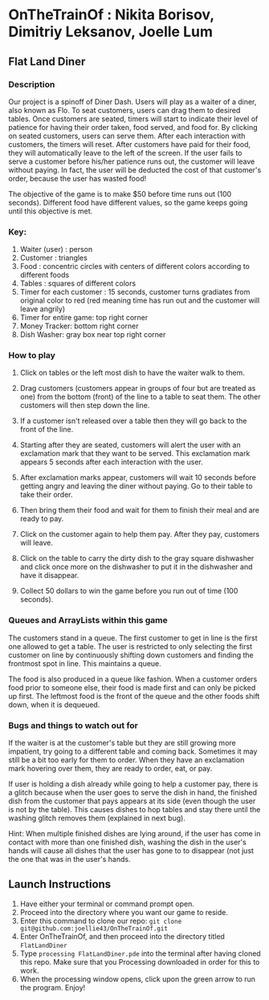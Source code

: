 # OnTheTrainOf : Nikita Borisov, Dimitriy Leksanov, Joelle Lum
## Flat Land Diner
### Description
Our project is a spinoff of Diner Dash. Users will play as a waiter of a diner, also known as Flo. To seat customers, users can drag them to desired tables. Once customers are seated, timers will start to indicate their level of patience for having their order taken, food served, and food for. By clicking on seated customers, users can serve them. After each interaction with customers, the timers will reset.  After customers have paid for their food, they will automatically leave to the left of the screen. If the user fails to serve a customer before his/her patience runs out, the customer will leave without paying. In fact, the user will be deducted the cost of that customer's order, because the user has wasted food!

The objective of the game is to make $50 before time runs out (100 seconds). Different food have different values, so the game keeps going until this objective is met.

### Key:
1. Waiter (user) : person
2. Customer : triangles
3. Food : concentric circles with centers of different colors according to different foods
4. Tables : squares of different colors
5. Timer for each customer : 15 seconds, customer turns gradiates from original color to red (red meaning time has run out and the customer will leave angrily)
6. Timer for entire game: top right corner
7. Money Tracker: bottom right corner
8. Dish Washer: gray box near top right corner

### How to play

1. Click on tables or the left most dish to have the waiter walk to them. 

2. Drag customers (customers appear in groups of four but are treated as one) from the bottom (front) of the line to a table to seat them. The other customers will then step down the line. 
3. If a customer isn't released over a table then they will go back to the front of the line. 
4. Starting after they are seated, customers will alert the user with an exclamation mark that they want to be served. This exclamation mark appears 5 seconds after each interaction with the user. 
5. After exclamation marks appear, customers will wait 10 seconds before getting angry and leaving the diner without paying. Go to their table to take their order. 
6. Then bring them their food and wait for them to finish their meal and are ready to pay. 
7. Click on the customer again to help them pay. After they pay, customers will leave. 
8. Click on the table to carry the dirty dish to the gray square dishwasher and click once more on the dishwasher to put it in the dishwasher and have it disappear.

9. Collect 50 dollars to win the game before you run out of time (100 seconds).

### Queues and ArrayLists within this game

The customers stand in a queue. The first customer to get in line is the first one allowed to get a table. The user is restricted to only selecting the first customer on line by continuously shifting down customers and finding the frontmost spot in line. This maintains a queue. 

The food is also produced in a queue like fashion. When a customer orders food prior to someone else, their food is made first and can only be picked up first. The leftmost food is the front of the queue and the other foods shift down, when it is dequeued.

### Bugs and things to watch out for
If the waiter is at the customer's table but they are still growing more impatient, try going to a different table and coming back. Sometimes it may still be a bit too early for them to order. When they have an exclamation mark hovering over them, they are ready to order, eat, or pay.

If user is holding a dish already while going to help a customer pay, there is a glitch because when the user goes to serve
the dish in hand, the finished dish from the customer that pays appears at its side (even though the user is not by the table). This causes dishes to hop tables and stay there until the washing glitch removes them (explained in next bug).

Hint:
When multiple finished dishes are lying around, if the user has come in contact with more than one finished dish, washing the dish in the user's hands will cause all dishes that the user has gone to to disappear (not just the one that was in the user's hands.

## Launch Instructions
1. Have either your terminal or command prompt open.
2. Proceed into the directory where you want our game to reside.
3. Enter this command to clone our repo: 
`git clone git@github.com:joellie43/OnTheTrainOf.git`
4. Enter OnTheTrainOf, and then proceed into the directory titled `FlatLandDiner`
5. Type `processing FlatLandDiner.pde` into the terminal after having cloned this repo. Make sure that you Processing downloaded in order for this to work.
6. When the processing window opens, click upon the green arrow to run the program.
Enjoy!

